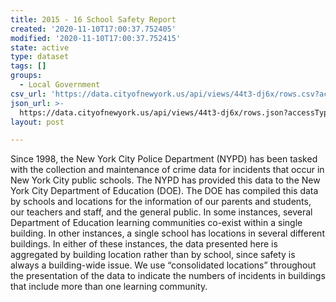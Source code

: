 ```yaml
---
title: 2015 - 16 School Safety Report
created: '2020-11-10T17:00:37.752405'
modified: '2020-11-10T17:00:37.752415'
state: active
type: dataset
tags: []
groups:
  - Local Government
csv_url: 'https://data.cityofnewyork.us/api/views/44t3-dj6x/rows.csv?accessType=DOWNLOAD'
json_url: >-
  https://data.cityofnewyork.us/api/views/44t3-dj6x/rows.json?accessType=DOWNLOAD
layout: post

---
```

Since 1998, the New York City Police Department (NYPD) has been tasked with the collection and maintenance of crime data for incidents that occur in New York City public schools. The NYPD has provided this data to the New York City Department of Education (DOE). The DOE has compiled this data by schools and locations for the information of our parents and students, our teachers and staff, and the general public. 
In some instances, several Department of Education learning communities co-exist within a single building. In other instances, a single school has locations in several different buildings. In either of these instances, the data presented here is aggregated by building location rather than by school, since safety is always a building-wide issue. We use “consolidated locations” throughout the presentation of the data to indicate the numbers of incidents in buildings that include more than one learning community.
